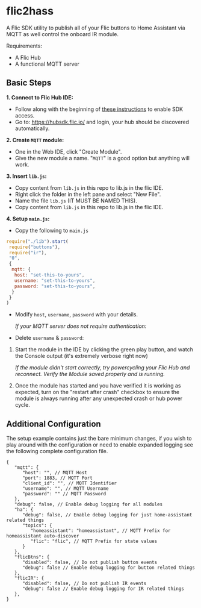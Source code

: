 # flic2hass

A Flic SDK utility to publish all of your Flic buttons to Home Assistant via MQTT as well control the onboard IR module.

Requirements:

* A Flic Hub
* A functional MQTT server

## Basic Steps

**1. Connect to Flic Hub IDE:**

* Follow along with the beginning of [these instructions](https://hubsdk.flic.io/static/tutorial/) to enable SDK access.
* Go to: <https://hubsdk.flic.io/> and login, your hub should be discovered automatically.

**2. Create `MQTT` module:**

* One in the Web IDE, click "Create Module".
* Give the new module a name. "`MQTT`" is a good option but anything will work.

**3. Insert `lib.js`:**

* Copy content from `lib.js` in this repo to lib.js in the flic IDE.
* Right click the folder in the left pane and select "New File".
* Name the file `lib.js` (IT MUST BE NAMED THIS).
* Copy content from `lib.js` in this repo to lib.js in the flic IDE.

**4. Setup `main.js`:**

* Copy the following to `main.js`

```js
require("./lib").start(
 require("buttons"),
 require("ir"),
 "0",
 {
  mqtt: {
   host: "set-this-to-yours",
   username: "set-this-to-yours",
   password: "set-this-to-yours",
  }
 }
)
```

* Modify `host`, `username`, `password` with your details.

   *If your MQTT server does not require authentication:*

* Delete `username` & `password`:

1. Start the module in the IDE by clicking the green play button, and watch the Console output (it's extremely verbose right now)

   *If the module didn't start correctly, try powercycling your Flic Hub and reconnect. Verify the Module saved properly and is running.*

2. Once the module has started and you have verified it is working as expected, turn on the "restart after crash" checkbox to ensure the module is always running after any unexpected crash or hub power cycle.

## Additional Configuration

The setup example contains just the bare minimum changes, if you wish to play around with the configuration or need to enable expanded logging see the following complete configuration file.

```jsonc
{
   "mqtt": {
      "host": "", // MQTT Host
      "port": 1883, // MQTT Port
      "client_id": "", // MQTT Identifier
      "username": "", // MQTT Username
      "password": "" // MQTT Password
   },
   "debug": false, // Enable debug logging for all modules
   "ha": {
      "debug": false, // Enable debug logging for just home-assistant related things
      "topics": {
         "homeassistant": "homeassistant", // MQTT Prefix for homeassistant auto-discover
         "flic": "flic", // MQTT Prefix for state values
      }
   },
   "flicBtns": { 
      "disabled": false, // Do not publish button events
      "debug": false // Enable debug logging for button related things
   },
   "flicIR": { 
      "disabled": false, // Do not publish IR events
      "debug": false // Enable debug logging for IR related things
   },
}
```
